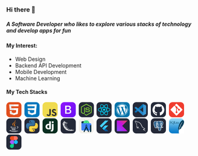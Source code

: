 ### Hi there 👋

##### A Software Developer who likes to explore various stacks of technology and develop apps for fun

#### My Interest:
- Web Design
- Backend API Development
- Mobile Development
- Machine Learning

#### My Tech Stacks
<p align="left"> 
<img src="assets/icons/HTML.svg" alt="HTML" width="40" height="40"/>&nbsp;
<img src="assets/icons/CSS.svg" alt="CSS" width="40" height="40"/>&nbsp;
<img src="assets/icons/JavaScript.svg" alt="Javascript" width="40" height="40"/>&nbsp;
<img src="assets/icons/Bootstrap.svg" alt="Bootstrap" width="40" height="40"/>&nbsp;
<img src="assets/icons/NodeJS-Dark.svg" alt="Node JS" width="40" height="40"/>&nbsp;
<img src="assets/icons/React-Dark.svg" alt="React" width="40" height="40"/>&nbsp;
<img src="assets/icons/Wordpress.svg" alt="Wordpress" width="40" height="40"/>&nbsp;
<img src="assets/icons/VSCode-Dark.svg" alt="VS Code" width="40" height="40"/>&nbsp;
<img src="assets/icons/Github-Dark.svg" alt="Github" width="40" height="40"/>&nbsp;
<img src="assets/icons/Git.svg" alt="Git" width="40" height="40"/>&nbsp;
<img src="assets/icons/Java-Dark.svg" alt="Java" width="40" height="40"/>&nbsp;
<img src="assets/icons/Python-Dark.svg" alt="Python" width="40" height="40"/>&nbsp;
<img src="assets/icons/Django.svg" alt="Django" width="40" height="40"/>&nbsp;
<img src="assets/icons/Flask-Dark.svg" alt="Flask" width="40" height="40"/>&nbsp;
<img src="assets/icons/AndroidStudio-Light.svg" alt="Android Studio" width="40" height="40"/>&nbsp;
<img src="assets/icons/Flutter-Dark.svg" alt="Flutter" width="40" height="40"/>&nbsp;
<img src="assets/icons/Kotlin-Dark.svg" alt="Kotlin" width="40" height="40"/>&nbsp;
<img src="assets/icons/MySQL-Dark.svg" alt="MySQL" width="40" height="40"/>&nbsp;
<img src="assets/icons/PostgreSQL-Dark.svg" alt="PostgreSQL" width="40" height="40"/>&nbsp;
<img src="assets/icons/SQLite.svg" alt="SQLite" width="40" height="40"/>&nbsp;
<img src="assets/icons/Figma-Dark.svg" alt="Figma" width="40" height="40"/>&nbsp;


</p>